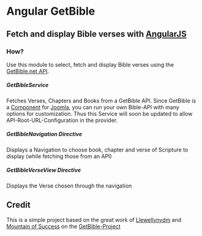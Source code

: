 # Angular GetBible

## Fetch and display Bible verses with [AngularJS](angularjs.org)

### How?
Use this module to select, fetch and display Bible verses using the [GetBible.net API](https://getbible.net/api). 

##### GetBibleService
Fetches Verses, Chapters and Books from a GetBible API. Since GetBible is a [Component](https://getbible.net/downloads) for [Joomla](http://www.joomla.org/), you can run your own Bible-API with many options for customization. Thus this Service will soon be updated to allow API-Root-URL-Configuration in the provider.

##### GetBibleNavigation Directive
Displays a Navigation to choose book, chapter and verse of Scripture to display (while fetching those from an API)

##### GetBibleVerseView Directive
Displays the Verse chosen through the navigation


## Credit
This is a simple project based on the great work of [Llewellynvdm](https://github.com/Llewellynvdm) and [Mountain of Success]( http://www.mountainofsuccess.com/) on the [GetBible-Project]()